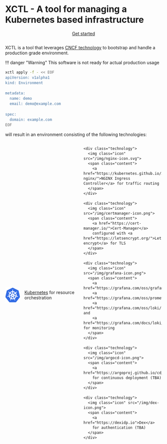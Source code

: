 # XCTL - A tool for managing a Kubernetes based infrastructure

<div class="buttons">
    <a class="md-button" href="/getting-started/apply-environment/">Get started</a>
</div>

XCTL is a tool that leverages [CNCF technology](https://www.cncf.io/) to bootstrap and handle a production grade environment.

!!! danger "Warning"
    This software is not ready for actual production usage

```bash
xctl apply -f - << EOF
apiVersion: v1alpha1
kind: Environment

metadata:
  name: demo
  email: demo@example.com

spec:
  domain: example.com
EOF
```

will result in an environment consisting of the following technologies:

<div class="technologies-container">
    <div class="technology">
      <img class="icon" src="/img/kubernetes-icon.svg">
      <span class="content">
        <a href="https://kubernetes.io/">Kubernetes</a> for resource orchestration
      </span>
    </div>

    <div class="technology">
      <img class="icon" src="/img/nginx-icon.svg">
      <span class="content">
        <a href="https://kubernetes.github.io/ingress-nginx/">NGINX Ingress Controller</a> for traffic routing
      </span>
    </div>

    <div class="technology">
      <img class="icon" src="/img/certmanager-icon.png">
      <span class="content">
        <a href="https://cert-manager.io/">Cert-Manager</a>
        configured with <a href="https://letsencrypt.org/">Let's encrypt</a> for TLS
      </span>
    </div>

    <div class="technology">
      <img class="icon" src="/img/grafana-icon.png">
      <span class="content">
        <a href="https://grafana.com/oss/grafana/">Grafana</a>,
        <a href="https://grafana.com/oss/prometheus/">Prometheus</a>,
        <a href="https://grafana.com/oss/loki/">Loki</a> and
        <a href="https://grafana.com/docs/loki/latest/clients/promtail/">Promtail</a> for monitoring
      </span>
    </div>

    <div class="technology">
      <img class="icon" src="/img/argocd-icon.png">
      <span class="content">
        <a href="https://argoproj.github.io/cd/">ArgoCD</a>
        for continuous deployment (TBA)
      </span>
    </div>

    <div class="technology">
      <img class="icon" src="/img/dex-icon.png">
      <span class="content">
        <a href="https://dexidp.io">Dex</a>
        for authentication (TBA)
      </span>
    </div>
</div>

<style>
div.buttons {
    width: 100%;
    display: flex;

    justify-content: center;

    margin-bottom: 2em;
}

div.technologies-container {
    display: grid;
    grid-template-columns: 50% 50%;
}

div.technology {
  display: flex;
  align-items: center;

  margin-top: 1em;
}

img.icon {
  max-width: 48px;
  max-height: 48px;
  min-height: 48px;
}

span.content {
  margin-left: 1em;
}
</style>

